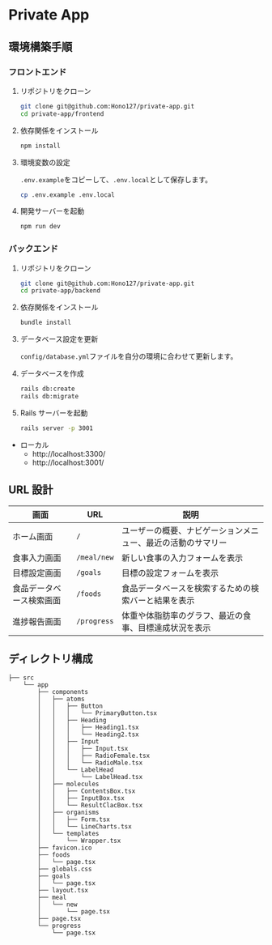 # Private App

## 環境構築手順

### フロントエンド

1. リポジトリをクローン

   ```bash
   git clone git@github.com:Hono127/private-app.git
   cd private-app/frontend
   ```

2. 依存関係をインストール

   ```bash
   npm install
   ```

3. 環境変数の設定

   `.env.example`をコピーして、`.env.local`として保存します。

   ```bash
   cp .env.example .env.local
   ```

4. 開発サーバーを起動

   ```bash
   npm run dev
   ```

### バックエンド

1. リポジトリをクローン

   ```bash
   git clone git@github.com:Hono127/private-app.git
   cd private-app/backend
   ```

2. 依存関係をインストール

   ```bash
   bundle install
   ```

3. データベース設定を更新

   `config/database.yml`ファイルを自分の環境に合わせて更新します。

4. データベースを作成

   ```bash
   rails db:create
   rails db:migrate
   ```

5. Rails サーバーを起動

   ```bash
   rails server -p 3001
   ```

- ローカル
  - http://localhost:3300/
  - http://localhost:3001/

## URL 設計

| 画面                     | URL         | 説明                                                         |
| ------------------------ | ----------- | ------------------------------------------------------------ |
| ホーム画面               | `/`         | ユーザーの概要、ナビゲーションメニュー、最近の活動のサマリー |
| 食事入力画面             | `/meal/new` | 新しい食事の入力フォームを表示                               |
| 目標設定画面             | `/goals`    | 目標の設定フォームを表示                                     |
| 食品データベース検索画面 | `/foods`    | 食品データベースを検索するための検索バーと結果を表示         |
| 進捗報告画面             | `/progress` | 体重や体脂肪率のグラフ、最近の食事、目標達成状況を表示       |

## ディレクトリ構成

```
├── src
    └── app
        ├── components
        │   ├── atoms
        │   │   ├── Button
        │   │   │   └── PrimaryButton.tsx
        │   │   ├── Heading
        │   │   │   ├── Heading1.tsx
        │   │   │   └── Heading2.tsx
        │   │   ├── Input
        │   │   │   ├── Input.tsx
        │   │   │   ├── RadioFemale.tsx
        │   │   │   └── RadioMale.tsx
        │   │   └── LabelHead
        │   │       └── LabelHead.tsx
        │   ├── molecules
        │   │   ├── ContentsBox.tsx
        │   │   ├── InputBox.tsx
        │   │   └── ResultClacBox.tsx
        │   ├── organisms
        │   │   ├── Form.tsx
        │   │   └── LineCharts.tsx
        │   └── templates
        │       └── Wrapper.tsx
        ├── favicon.ico
        ├── foods
        │   └── page.tsx
        ├── globals.css
        ├── goals
        │   └── page.tsx
        ├── layout.tsx
        ├── meal
        │   └── new
        │       └── page.tsx
        ├── page.tsx
        └── progress
            └── page.tsx
```
